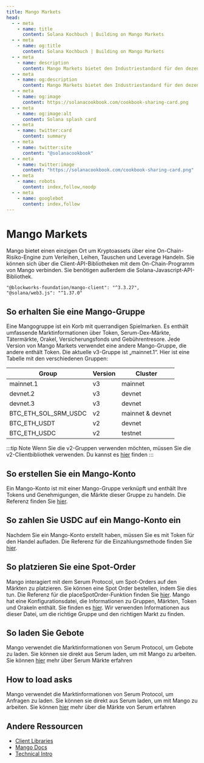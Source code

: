 ```yaml
---
title: Mango Markets
head:
  - - meta
    - name: title
      content: Solana Kochbuch | Building on Mango Markets
  - - meta
    - name: og:title
      content: Solana Kochbuch | Building on Mango Markets
  - - meta
    - name: description
      content: Mango Markets bietet den Industriestandard für den dezentralisierten, margenübergreifenden Handel. Erfahren Sie, wie Sie Mango Markets verwenden und darauf aufbauen.
  - - meta
    - name: og:description
      content: Mango Markets bietet den Industriestandard für den dezentralisierten, margenübergreifenden Handel. Erfahren Sie, wie Sie Mango Markets verwenden und darauf aufbauen.
  - - meta
    - name: og:image
      content: https://solanacookbook.com/cookbook-sharing-card.png
  - - meta
    - name: og:image:alt
      content: Solana splash card
  - - meta
    - name: twitter:card
      content: summary
  - - meta
    - name: twitter:site
      content: "@solanacookbook"
  - - meta
    - name: twitter:image
      content: "https://solanacookbook.com/cookbook-sharing-card.png"
  - - meta
    - name: robots
      content: index,follow,noodp
  - - meta
    - name: googlebot
      content: index,follow
---
```


# Mango Markets

Mango bietet einen einzigen Ort um Kryptoassets über eine On-Chain-Risiko-Engine zum Verleihen, Leihen, Tauschen und Leverage
Handeln.
Sie können sich über die Client-API-Bibliotheken mit dem On-Chain-Programm von Mango verbinden.
Sie benötigen außerdem die Solana-Javascript-API-Bibliothek.

<CodeGroup>
  <CodeGroupItem title="TS" active>
  
```
"@blockworks-foundation/mango-client": "^3.3.27",
"@solana/web3.js": "^1.37.0"
```
  </CodeGroupItem>
</CodeGroup>

## So erhalten Sie eine Mango-Gruppe

Eine Mangogruppe ist ein Korb mit querrandigen Spielmarken. Es enthält umfassende Marktinformationen über Token, Serum-Dex-Märkte, Tätermärkte, Orakel, Versicherungsfonds und Gebührentresore. Jede Version
von Mango Markets verwendet eine andere Mango-Gruppe, die andere enthält
Token. Die aktuelle v3-Gruppe ist „mainnet.1“. Hier ist eine Tabelle mit den verschiedenen Gruppen:


| Group                | Version     | Cluster   |
|----------------------|-------------|------------------|
| mainnet.1            | v3          | mainnet          |
| devnet.2             | v3          | devnet           |
| devnet.3             | v3          | devnet           | 
| BTC_ETH_SOL_SRM_USDC | v2          | mainnet & devnet |
| BTC_ETH_USDT         | v2          | devnet           |
| BTC_ETH_USDC         | v2          | testnet          |


:::tip Note
Wenn Sie die v2-Gruppen verwenden möchten, müssen Sie die v2-Clientbibliothek verwenden. Du kannst es [hier](https://github.com/blockworks-foundation/mango-client-ts) finden
:::


<SolanaCodeGroup>
  <SolanaCodeGroupItem title="TS" active>

  <template v-slot:default>

@[code](@/code/mango/load-group/load-group.en.ts)

  </template>

  <template v-slot:preview>

@[code](@/code/mango/load-group/load-group.preview.en.ts)

  </template>
  
  </SolanaCodeGroupItem>
  
</SolanaCodeGroup>

## So erstellen Sie ein Mango-Konto

Ein Mango-Konto ist mit einer Mango-Gruppe verknüpft und enthält Ihre Tokens und Genehmigungen, die Märkte dieser Gruppe zu handeln. Die Referenz finden Sie [hier](https://blockworks-foundation.github.io/mango-client-v3/classes/MangoClient.html#createMangoAccount).

<SolanaCodeGroup>
  <SolanaCodeGroupItem title="TS" active>
  
  <template v-slot:default>

@[code](@/code/mango/create-account/create-account.en.ts)

  </template>

  <template v-slot:preview>

@[code](@/code/mango/create-account/create-account.preview.en.ts)

  </template>

  </SolanaCodeGroupItem>

  <SolanaCodeGroupItem title="Anchor">

  <template v-slot:default>

@[code](@/code/mango/create-account/create-account.en.rs)

  </template>

  <template v-slot:preview>

@[code](@/code/mango/create-account/create-account.preview.en.rs)

  </template>

  </SolanaCodeGroupItem>
</SolanaCodeGroup>

## So zahlen Sie USDC auf ein Mango-Konto ein

Nachdem Sie ein Mango-Konto erstellt haben, müssen Sie es mit Token für den Handel aufladen.
Die Referenz für die Einzahlungsmethode finden Sie [hier](https://blockworks-foundation.github.io/mango-client-v3/classes/MangoClient.html#deposit).

<SolanaCodeGroup>
  <SolanaCodeGroupItem title="TS" active>

  <template v-slot:default>

@[code](@/code/mango/deposit/deposit.en.ts)

  </template>

  <template v-slot:preview>

@[code](@/code/mango/deposit/deposit.preview.en.ts)  

  </template>
  
  </SolanaCodeGroupItem>
</SolanaCodeGroup>

## So platzieren Sie eine Spot-Order

Mango interagiert mit dem Serum Protocol, um Spot-Orders auf den Märkten zu platzieren. Sie können eine Spot Order
bestellen, indem Sie dies tun. Die Referenz für die placeSpotOrder-Funktion finden Sie [hier](https://blockworks-foundation.github.io/mango-client-v3/classes/MangoClient.html#placeSpotOrder).
Mango hat eine Konfigurationsdatei, die Informationen zu Gruppen, Märkten, Token und Orakeln enthält.
Sie finden es [hier](https://github.com/blockworks-foundation/mango-client-v3/blob/main/src/ids.json). Wir verwenden Informationen aus dieser Datei, um die richtige Gruppe und den richtigen Markt zu finden.

<SolanaCodeGroup>
  <SolanaCodeGroupItem title="TS" active>
    
  <template v-slot:default>

@[code](@/code/mango/place-spot-order/place-spot-order.en.ts) 

  </template>

  <template v-slot:preview>

@[code](@/code/mango/place-spot-order/place-spot-order.preview.en.ts)

  </template>
 
  </SolanaCodeGroupItem>
</SolanaCodeGroup>

## So laden Sie Gebote

Mango verwendet die Marktinformationen von Serum Protocol, um Gebote zu laden. Sie können
sie direkt aus Serum laden, um mit Mango zu arbeiten. Sie können [hier](https://github.com/project-serum/serum-ts/tree/master/packages/serum) mehr über Serum Märkte erfahren

<SolanaCodeGroup>
  <SolanaCodeGroupItem title="TS" active>

  <template v-slot:default>

@[code](@/code/mango/load-bids/load-bids.en.ts)

  </template>

  <template v-slot:preview>

@[code](@/code/mango/load-bids/load-bids.preview.en.ts)

  </template>

  </SolanaCodeGroupItem>
</SolanaCodeGroup>

## How to load asks

Mango verwendet die Marktinformationen von Serum Protocol, um Anfragen zu laden.
Sie können sie direkt aus Serum laden, um mit Mango zu arbeiten. Sie können [hier](https://github.com/project-serum/serum-ts/tree/master/packages/serum) mehr über die Märkte von Serum erfahren

<SolanaCodeGroup>
  <SolanaCodeGroupItem title="TS" active>

  <template v-slot:default>

@[code](@/code/mango/load-asks/load-asks.en.ts)

  </template>

  <template v-slot:preview>

@[code](@/code/mango/load-asks/load-asks.preview.en.ts)

  </template>

  </SolanaCodeGroupItem>
</SolanaCodeGroup>

## Andere Ressourcen

- [Client Libraries](https://docs.mango.markets/development-resources/client-libraries)
- [Mango Docs](https://docs.mango.markets)
- [Technical Intro](https://mango-markets.notion.site/Technical-Intro-to-Mango-Markets-15a650e4799e41c8bfc043fbf079e6f9)
